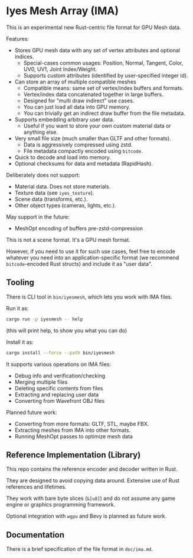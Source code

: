 # Iyes Mesh Array (IMA)

This is an experimental new Rust-centric file format for GPU Mesh data.

Features:
 - Stores GPU mesh data with any set of vertex attributes and optional indices.
   - Special-cases common usages: Position, Normal, Tangent, Color, UV0, UV1, Joint Index/Weight.
   - Supports custom attributes (identified by user-specified integer id).
 - Can store an array of multiple compatible meshes
   - Compatible means: same set of vertex/index buffers and formats.
   - Vertex/index data concatenated together in large buffers.
   - Designed for "multi draw indirect" use cases.
   - You can just load all data into GPU memory.
   - You can trivially get an indirect draw buffer from the file metadata.
 - Supports embedding arbitrary user data.
   - Useful if you want to store your own custom material data or anything else.
 - Very small file size (much smaller than GLTF and other formats).
   - Data is aggressively compressed using zstd.
   - File metadata compactly encoded using `bitcode`.
 - Quick to decode and load into memory.
 - Optional checksums for data and metadata (RapidHash).

Deliberately does not support:
 - Material data. Does not store materials.
 - Texture data (see `iyes_texture`).
 - Scene data (transforms, etc.).
 - Other object types (cameras, lights, etc.).

May support in the future:
 - MeshOpt encoding of buffers pre-zstd-compression

This is not a scene format. It's a GPU mesh format.

However, if you need to use it for such use cases, feel free to encode whatever
you need into an application-specific format (we recommend `bitcode`-encoded
Rust structs) and include it as "user data".

## Tooling

There is CLI tool in `bin/iyesmesh`, which lets you work with IMA files.

Run it as:

```sh
cargo run -p iyesmesh -- help
```

(this will print help, to show you what you can do)

Install it as:

```sh
cargo install --force --path bin/iyesmesh
```

It supports various operations on IMA files:
 - Debug info and verification/checking
 - Merging multiple files
 - Deleting specific contents from files
 - Extracting and replacing user data
 - Converting from Wavefront OBJ files

Planned future work:
 - Converting from more formats: GLTF, STL, maybe FBX.
 - Extracting meshes from IMA into other formats.
 - Running MeshOpt passes to optimize mesh data

## Reference Implementation (Library)

This repo contains the reference encoder and decoder written in Rust.

They are designed to avoid copying data around. Extensive use of Rust
references and lifetimes.

They work with bare byte slices (`&[u8]`) and do not assume any game engine
or graphics programming framework.

Optional integration with `wgpu` and Bevy is planned as future work.

## Documentation

There is a brief specification of the file format in `doc/ima.md`.

